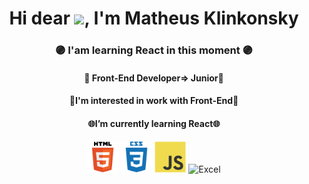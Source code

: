 <h1 align="center">Hi dear <img src="https://raw.githubusercontent.com/kaueMarques/kaueMarques/master/hi.gif" width="30px">, I'm Matheus Klinkonsky</h1>
<h3 align="center"> 🟣 I'am learning React in this moment 🟣 </h3>
<h4 align="center">👾 Front-End Developer=> Junior👾</h4>
<h4 align="center">🌌I'm interested in work with Front-End🌌 </h4>
<h4 align="center">🌐I’m currently learning <strong>React</strong>🌐</h4>

<p align="center">
<img src="https://raw.githubusercontent.com/devicons/devicon/master/icons/html5/html5-original-wordmark.svg" alt="html5"  width="50" height="50"/>
<img src="https://raw.githubusercontent.com/devicons/devicon/master/icons/css3/css3-plain-wordmark.svg" alt="css3"  width="50" height="50"/>
<img src="https://raw.githubusercontent.com/devicons/devicon/master/icons/javascript/javascript-original.svg" alt="javascript" width="50" height="50"/>
<img src="/a/logo/Microsoft_Excel/Microsoft_Excel-Logo.wine.svg" alt="Excel" width="50" height="50"/>
</p>
